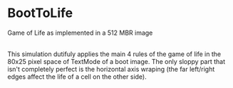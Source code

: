 # BootToLife
Game of Life as implemented in a 512 MBR image<br><br>

This simulation dutifuly applies the main 4 rules of the game of life in the 80x25 pixel space of TextMode of a boot image. The only sloppy part that isn't completely perfect is the horizontal axis wraping (the far left/right edges affect the life of a cell on the other side).

